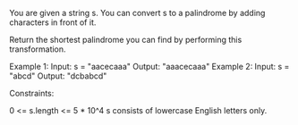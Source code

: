 You are given a string s. You can convert s to a palindrome by adding
characters in front of it.

Return the shortest palindrome you can find by performing this
transformation.


Example 1:
Input: s = "aacecaaa"
Output: "aaacecaaa"
Example 2:
Input: s = "abcd"
Output: "dcbabcd"


Constraints:


0 <= s.length <= 5 * 10^4
s consists of lowercase English letters only.





